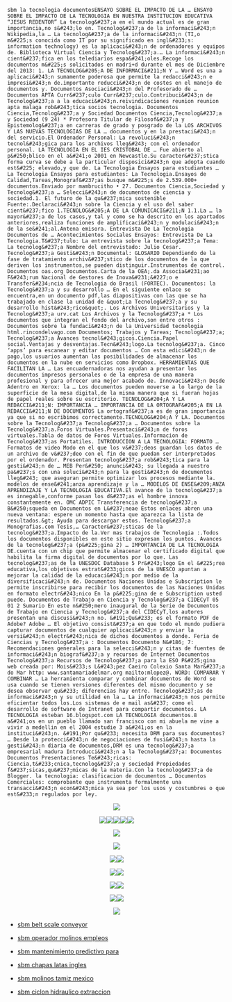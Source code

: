 
```
sbm la tecnologia documentosENSAYO SOBRE EL IMPACTO DE LA … ENSAYO SOBRE EL IMPACTO DE LA TECNOLOGIA EN NUESTRA INSTITUCION EDUCATIVA “JESUS REDENTOR” La tecnolog&#237;a en el mundo actual es de gran importancia,no s&#243;lo en. Tecnolog&#237;a de la informaci&#243;n Wikipedia,la … La tecnolog&#237;a de la informaci&#243;n (TI,o m&#225;s conocida como IT por su significado en ingl&#233;s: information technology) es la aplicaci&#243;n de ordenadores y equipos de. Biblioteca Virtual Ciencia y Tecnolog&#237;a.… La informaci&#243;n cient&#237;fica en los telediarios espa&#241;oles.Recoge los documentos m&#225;s solicitados en madri+d durante el mes de Diciembre del 2013: 1. LA TECNOLOG&#205;A DE INFORMACI&#211;N Y … Word es una a aplicaci&#243;n sumamente poderosa que permite la redacci&#243;n e impresi&#243;n de.importante reducci&#243;n de costes en el manejo de documentos y. Documentos Asociaci&#243;n del Profesorado de … Documentos APTA Curr&#237;culo Curr&#237;culo.Contribuci&#243;n de Tecnolog&#237;a a la educaci&#243;n.reivindicaciones reunion reunion apta malaga rob&#243;tica socios tecnologia. Documentos Ciencia,Tecnolog&#237;a y Sociedad Documentos Ciencia,Tecnolog&#237;a y Sociedad (9 24) * Profesora Titular de Filosof&#237;a y Epistemolog&#237;a en carreras de grado y posgrado de la LOS ARCHIVOS Y LAS NUEVAS TECNOLOGIAS DE LA … documentos y en la prestaci&#243;n del servicio.El Ordenador Personal: La revoluci&#243;n tecnol&#243;gica para los archivos lleg&#243; con el ordenador personal. LA TECNOLOGIA EN EL IES CRISTOBAL DE … Fue abierto al p&#250;blico en el a&#241;o 2001 en Newcastle.Su caracter&#237;stica forma curva se debe a la particular disposici&#243;n que adopta cuando est&#225; elevado,y que de. La Tecnologia Ensayos para estudiantes … La Tecnologia Ensayos para estudiantes: La Tecnologia.Ensayos de Calidad,Tareas,Monograf&#237;as busque m&#225;s de 2.539.000+ documentos.Enviado por mambrucitho • 27. Documentos Ciencia,Sociedad y Tecnolog&#237;a … Selecci&#243;n de documentos de ciencia y sociedad.1. El futuro de la qu&#237;mica sostenible Fuente:.Declaraci&#243;n sobre la Ciencia y el uso del saber cient&#237;fico 1.TECNOLOG&#205;A DE LA COMUNICACI&#211;N 1.1.La … la mayor&#237;a de los casos,y tal y como se ha descrito en los apartados anteriores,realiza funciones de amplificaci&#243;n y modulaci&#243;n de la se&#241;al.Antena emisora. Entrevista De La Tecnologia Documentos de … Acontecimientos Sociales Ensayos: Entrevista De La Tecnologia.T&#237;tulo: La entrevista sobre la tecnolog&#237;a Tema: La tecnolog&#237;a Nombre del entrevistado: Julio Cesar. Tecnolog&#237;a Gesti&#243;n Documental: GLOSARIO Dependiendo de la fase de tratamiento archiv&#237;stico de los documentos de la que deriven los instrumentos,se pueden distinguir.Instrumentos de control. Documentos oas.org Documentos.Carta de la OEA;.da Associa&#231;ao F&#243;rum Nacional de Gestores de Inova&#231;&#227;o e Transfer&#234;ncia de Tecnologia do Brasil (FORTEC). Documentos: la Tecnolog&#237;a y su desarrollo … En el siguiente enlace se encuentra,en un documento pdf,las diapositivas con las que se ha trabajado en clase la unidad de &quot;La Tecnolog&#237;a y su desarrollo hist&#243;rico&quot;. Los Archivos Universitarios y la Tecnolog&#237;a urv.cat Los Archivos y la Tecnolog&#237;a * Los documentos que integran el fondo del archivo,son entre otros : Documentos sobre la fundaci&#243;n de la Universidad tecnologia html.rincondelvago.com Documentos; Trabajos y Tareas; Tecnolog&#237;a; Tecnolog&#237;a Avances tecnol&#243;gicos.Ciencia.Papel social.Ventajas y desventajas.Tecn&#243;logo.La tecnolog&#237;a. Cinco ‘apps’ para escanear y editar documentos … Con esta edici&#243;n de pago,los usuarios aumentan las posibilidades de almacenar los documentos en la nube en servicios como Dropbox. HERRAMIENTAS QUE FACILITAN LA … Las encuadernadoras nos ayudan a presentar los documentos impresos personales o de la empresa de una manera profesional y para ofrecer una mejor acabado de. Innovaci&#243;n Desde Adentro en Xerox: la … Los documentos pueden moverse a lo largo de la superficie de la mesa digital,de la misma manera que si fueran hojas de papel reales sobre su escritorio. TECNOLOG&#204;A Y LA REDACCI&#211;N: IMPORTANCIA … IMPORTANCIA DE LA ORTOGRAF&#205;A EN LA REDACCI&#211;N DE DOCUMENTOS La ortograf&#237;a es de gran importancia ya que si no escribimos correctamente.TECNOLOG&#204;A Y LA. Documentos sobre la Tecnolog&#237;a Tecnolog&#237;a … Documentos sobre la Tecnolog&#237;a.Foros Virtuales.Presentaci&#243;n de foros virtuales.Tabla de datos de Foros Virtuales.Informacion de Tecnolog&#237;as Portatiles. INTRODUCCION A LA TECNOLOGIA: FORMATO … Formatos de video Modo en el que los v&#237;deos guardan los datos de un archivo de v&#237;deo con el fin de que puedan ser interpretados por el ordenador. Presentan tecnolog&#237;a rob&#243;tica para la gesti&#243;n de … MEB Per&#250; anunci&#243; su llegada a nuestro pa&#237;s con una soluci&#243;n para la gesti&#243;n de documentos lleg&#243; que aseguran permite optimizar los procesos mediante la. modelos de ense&#241;anza aprendizaje y la … MODELOS DE ENSE&#209;ANZA APRENDIZAJE Y LA TECNOLOGIA EDUCATIVA.El avance de la tecnolog&#237;a es innegable,conforme pasan los d&#237;as el hombre innova constantemente en. OMC ADPIC Transferencia de tecnolog&#237;a B&#250;squeda en Documentos en L&#237;neae Estos enlaces abren una nueva ventana: espere un momento hasta que aparezca la lista de resultados.&gt; Ayuda para descargar estos. Tecnolog&#237;a Monografias.com Tesis,… Caracter&#237;sticas de la tecnolog&#237;a.Impacto de la.Ver mas trabajos de Tecnologia :.Todos los documentos disponibles en este sitio expresan los puntos. Avances de la tecnolog&#237;a (p&#225;gina 2) … IMPORTANCIA DE LA TECNOLOGIA DE.cuenta con un chip que permite almacenar el certificado digital que habilita la firma digital de documentos por lo que. Las tecnolog&#237;as de la UNESDOC Database 5 Pr&#243;logo En el &#225;rea educativa,los objetivos estrat&#233;gicos de la UNESCO apuntan a mejorar la calidad de la educaci&#243;n por medio de la diversificaci&#243;n de. Documentos Naciones Unidas e Subscription le permite inscribirse para recibir los documentos de las Naciones Unidas en formato electr&#243;nico En la p&#225;gina de e Subscription usted puede. Documentos de Trabajo en Ciencia y Tecnolog&#237;a CIDECyT 05 01 2 Sumario En este n&#250;mero inaugural de la Serie de Documentos de Trabajo en Ciencia y Tecnolog&#237;a del CIDECyT,los autores presentan una discusi&#243;n no. &#191;Qu&#233; es el formato PDF de Adobe? Adobe … El objetivo consist&#237;a en que todo el mundo pudiera capturar documentos de cualquier aplicaci&#243;n y enviar la versi&#243;n electr&#243;nica de dichos documentos a donde. Feria de Ciencias y Tecnolog&#237;a : Documentos Documento N&#186; 7: Recomendaciones generales para la selecci&#243;n y citas de fuentes de informaci&#243;n biograf&#237;a y recursos de Internet Documentos Tecnolog&#237;a Recursos de Tecnolog&#237;a para la ESO P&#225;gina web creada por: Mois&#233;s L&#243;pez Caeiro Colexio Santa Mar&#237;a do Mar http: www.santamariadelmar.org mailto:mlopez@. WORD: COMPARAR Y COMBINAR … La herramienta comparar y combinar documentos de Word se usa cuando se tienen versiones diferentes del mismo documento y se desea observar qu&#233; diferencias hay entre. Tecnolog&#237;as de informaci&#243;n y su utilidad en la … La informaci&#243;n nos permite eficientar todos los.Los sistemas de e mail as&#237; como el desarrollo de software de Intranet para compartir documentos. LA TECNOLOGIA esteban 16.blogspot.com LA TECNOLOGIA documentos.8 a&#241;os en un pueblo llamado san francisco con mi abuela me vine a vivir a medellin en el 2004 estudie 3 a&#241;os en la instituci&#243;n. &#191;Por qu&#233; necesita DRM para sus documentos? … Desde la protecci&#243;n de negociaciones de fusi&#243;n hasta la gesti&#243;n diaria de documentos,DRM es una tecnolog&#237;a empresarial madura Introducci&#243;n a la Tecnolog&#237;a: Documentos Documentos Presentaciones Te&#243;ricas: Ciencia,t&#233;cnica,tecnolog&#237;a y sociedad Propiedades f&#237;sicas,qu&#237;micas de la materia.Con la tecnolog&#237;a de Blogger. la tecnologia: clasificacion de documentos … Documentos Comerciales: comprobante que instrumenta formalmente una transacci&#243;n econ&#243;mica ya sea por los usos y costumbres o que est&#233;n regulados por ley. 
```

<div align="center">

<a href="https://es-crusher.shibang-china.com/github&k=sbm+la+tecnologia+documentos"><img src="https://static.shibang-china.com/es/crusher/logo.jpg"></a>

<a href="https://es-crusher.shibang-china.com/github&k=sbm+la+tecnologia+documentos"><img src="https://static.shibang-china.com/es/crusher/index.jpg"></a><a href="https://es-crusher.shibang-china.com/material.htmlgithub&k=sbm+la+tecnologia+documentos"><img src="https://static.shibang-china.com/es/crusher/material.jpg"></a><a href="https://es-crusher.shibang-china.com/application.htmlgithub&k=sbm+la+tecnologia+documentos"><img src="https://static.shibang-china.com/es/crusher/application.jpg"></a><a href="https://es-crusher.shibang-china.com/aboutus.htmlgithub&k=sbm+la+tecnologia+documentos"><img src="https://static.shibang-china.com/es/crusher/aboutus.jpg"></a><a href="https://es-crusher.shibang-china.com/contact.htmlgithub&k=sbm+la+tecnologia+documentos"><img src="https://static.shibang-china.com/es/crusher/contact.jpg"></a>

<a href="https://es-crusher.shibang-china.com/github&k=sbm+la+tecnologia+documentos"><img src="https://static.shibang-china.com/es/crusher/banner.jpg"></a>

<a href="https://swt.shibang-china.com/github&k=sbm+la+tecnologia+documentos"><img src="https://static.shibang-china.com/es/crusher/text.jpg"></a>

<a href="https://swt.shibang-china.com/github&k=sbm+la+tecnologia+documentos"><img src="https://static.shibang-china.com/es/crusher/chat.jpg"></a><a href="https://es-crusher.shibang-china.com/contact.htmlgithub&k=sbm+la+tecnologia+documentos"><img src="https://static.shibang-china.com/es/crusher/message.jpg"></a>

<a href="https://es-crusher.shibang-china.com/products/pe.htmlgithub&k=sbm+la+tecnologia+documentos"><img src="https://static.shibang-china.com/es/crusher/pe.jpg"></a><a href="https://es-crusher.shibang-china.com/products/pf.htmlgithub&k=sbm+la+tecnologia+documentos"><img src="https://static.shibang-china.com/es/crusher/pf.jpg"></a>

<a href="https://es-crusher.shibang-china.com/products/hpt.htmlgithub&k=sbm+la+tecnologia+documentos"><img src="https://static.shibang-china.com/es/crusher/hpt.jpg"></a><a href="https://es-crusher.shibang-china.com/products/vsi.htmlgithub&k=sbm+la+tecnologia+documentos"><img src="https://static.shibang-china.com/es/crusher/vsi.jpg"></a>

<a href="https://es-crusher.shibang-china.com/products/klv.htmlgithub&k=sbm+la+tecnologia+documentos"><img src="https://static.shibang-china.com/es/crusher/klv.jpg"></a><a href="https://es-crusher.shibang-china.com/products/portable.htmlgithub&k=sbm+la+tecnologia+documentos"><img src="https://static.shibang-china.com/es/crusher/portable.jpg"></a>

<a href="https://swt.shibang-china.com/github&k=sbm+la+tecnologia+documentos"><img src="https://static.shibang-china.com/es/crusher/case.jpg"></a>

</div>


* [sbm belt scale conveyor](sbm%20belt%20scale%20conveyor.md)

* [sbm operador molinos empleos](sbm%20operador%20molinos%20empleos.md)

* [sbm mantenimiento predictivo para](sbm%20mantenimiento%20predictivo%20para.md)

* [sbm chapas latas ingles](sbm%20chapas%20latas%20ingles.md)

* [sbm molinos tamiz mexico](sbm%20molinos%20tamiz%20mexico.md)

* [sbm ciclon hidraulico extraccion](sbm%20ciclon%20hidraulico%20extraccion.md)